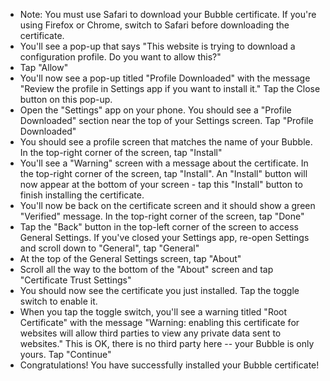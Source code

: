 
 * Note: You must use Safari to download your Bubble certificate. If you're using Firefox or Chrome, switch to Safari before downloading the certificate.
 * You'll see a pop-up that says "This website is trying to download a configuration profile. Do you want to allow this?"
 * Tap "Allow"
 * You'll now see a pop-up titled "Profile Downloaded" with the message "Review the profile in Settings app if you want to install it." Tap the Close button on this pop-up.
 * Open the "Settings" app on your phone. You should see a "Profile Downloaded" section near the top of your Settings screen. Tap "Profile Downloaded"
 * You should see a profile screen that matches the name of your Bubble. In the top-right corner of the screen, tap "Install"
 * You'll see a "Warning" screen with a message about the certificate. In the top-right corner of the screen, tap "Install". An "Install" button will now appear at the bottom of your screen - tap this "Install" button to finish installing the certificate.
 * You'll now be back on the certificate screen and it should show a green "Verified" message. In the top-right corner of the screen, tap "Done"
 * Tap the "Back" button in the top-left corner of the screen to access General Settings. If you've closed your Settings app, re-open Settings and scroll down to "General", tap "General"
 * At the top of the General Settings screen, tap "About"
 * Scroll all the way to the bottom of the "About" screen and tap "Certificate Trust Settings"
 * You should now see the certificate you just installed. Tap the toggle switch to enable it.
 * When you tap the toggle switch, you'll see a warning titled "Root Certificate" with the message "Warning: enabling this certificate for websites will allow third parties to view any private data sent to websites." This is OK, there is no third party here -- your Bubble is only yours. Tap "Continue"
 * Congratulations! You have successfully installed your Bubble certificate!

